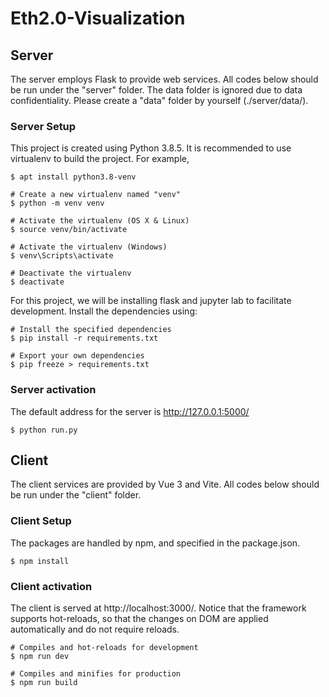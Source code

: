 # Eth2.0-Visualization

## Server

The server employs Flask to provide web services. 
All codes below should be run under the "server" folder.
The data folder is ignored due to data confidentiality. 
Please create a "data" folder by yourself (./server/data/).

### Server Setup

This project is created using Python 3.8.5. It is recommended to use virtualenv to build the project. 
For example, 

``` 
$ apt install python3.8-venv

# Create a new virtualenv named "venv"
$ python -m venv venv

# Activate the virtualenv (OS X & Linux)
$ source venv/bin/activate

# Activate the virtualenv (Windows)
$ venv\Scripts\activate

# Deactivate the virtualenv
$ deactivate
```

For this project, we will be installing flask and jupyter lab to facilitate development. Install the dependencies using:

```
# Install the specified dependencies
$ pip install -r requirements.txt

# Export your own dependencies
$ pip freeze > requirements.txt
```

### Server activation

The default address for the server is http://127.0.0.1:5000/

```
$ python run.py
```


## Client

The client services are provided by Vue 3 and Vite. 
All codes below should be run under the "client" folder.

### Client Setup

The packages are handled by npm, and specified in the package.json.

```
$ npm install
```

### Client activation

The client is served at http://localhost:3000/.
Notice that the framework supports hot-reloads, so that the changes on DOM are applied automatically and do not require reloads.

```
# Compiles and hot-reloads for development
$ npm run dev

# Compiles and minifies for production
$ npm run build
```